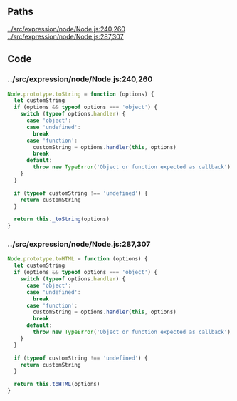 ## Paths

[../src/expression/node/Node.js:240,260](#../src/expression/node/Node.js:240,260)  
[../src/expression/node/Node.js:287,307](#../src/expression/node/Node.js:287,307)  

## Code

### ../src/expression/node/Node.js:240,260

```js
Node.prototype.toString = function (options) {
  let customString
  if (options && typeof options === 'object') {
    switch (typeof options.handler) {
      case 'object':
      case 'undefined':
        break
      case 'function':
        customString = options.handler(this, options)
        break
      default:
        throw new TypeError('Object or function expected as callback')
    }
  }

  if (typeof customString !== 'undefined') {
    return customString
  }

  return this._toString(options)
}
```



### ../src/expression/node/Node.js:287,307

```js
Node.prototype.toHTML = function (options) {
  let customString
  if (options && typeof options === 'object') {
    switch (typeof options.handler) {
      case 'object':
      case 'undefined':
        break
      case 'function':
        customString = options.handler(this, options)
        break
      default:
        throw new TypeError('Object or function expected as callback')
    }
  }

  if (typeof customString !== 'undefined') {
    return customString
  }

  return this.toHTML(options)
}
```
